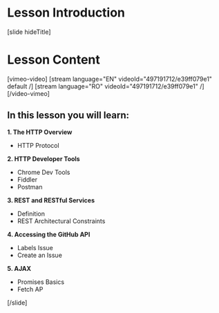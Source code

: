 # Lesson Introduction

[slide hideTitle]

# Lesson Content

[vimeo-video]
[stream language="EN" videoId="497191712/e39ff079e1" default /]
[stream language="RO" videoId="497191712/e39ff079e1" /]
[/video-vimeo]

## In this lesson you will learn:

**1. The HTTP Overview​**

-  HTTP Protocol

**2. HTTP Developer Tools**

-  Chrome Dev Tools
-  Fiddler
-  Postman

**3. REST and RESTful Services​**

-  Definition
-  REST Architectural Constraints

**4. Accessing the GitHub API**

-  Labels Issue
-  Create an Issue

**5. AJAX**

-  Promises Basics
-  Fetch AP

[/slide]
